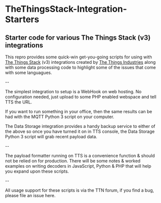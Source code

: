 # TheThingsStack-Integration-Starters
## Starter code for various The Things Stack (v3) integrations

This repro provides some quick-win get-you-going scripts for using with [The Things Stack](https://console.cloud.thethings.network/) (v3) integrations created by [The Things Industries](https://www.thethingsindustries.com) along with some data processing code to highlight some of the issues that come with some languagues.

--

The simplest integration to setup is a WebHook on web hosting. No configuration needed, just upload to some PHP enabled webspace and tell TTS the URL.

If you want to run something in your office, then the same results can be had with the MQTT Python 3 script on your computer.

The Data Storage integration provides a handy backup service to either of the above so once you have turned it on in TTS console, the Data Storage Python 3 script will grab recent payload data.

--

The payload formatter running on TTS is a convenience function & should not be relied on for production. There will be some notes & worked examples on writing decoders in JavaScript, Python & PHP that will help you expand upon these scripts.

--

All usage support for these scripts is via the TTN forum, if you find a bug, please file an issue here.